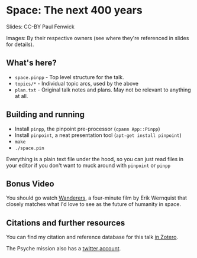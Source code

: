 # Space: The next 400 years

Slides: CC-BY Paul Fenwick

Images: By their respective owners (see where they're referenced in slides for details).

## What's here?

- `space.pinpp` - Top level structure for the talk.
- `topics/*` - Individual topic arcs, used by the above
- `plan.txt` - Original talk notes and plans. May not be relevant to anything at all.

## Building and running

- Install `pinpp`, the pinpoint pre-processor (`cpanm App::Pinpp`)
- Install `pinpoint`, a neat presentation tool (`apt-get install pinpoint`)
- `make`
- `./space.pin`

Everything is a plain text file under the hood, so you can just read files in
your editor if you don't want to muck around with `pinpoint` or `pinpp`

## Bonus Video

You should go watch
[Wanderers](http://www.erikwernquist.com/wanderers/film.html), a four-minute
film by Erik Wernquist that closely matches what I'd love to see as the future
of humanity in space.

## Citations and further resources

You can find my citation and reference database for this talk
[in Zotero](https://www.zotero.org/pjf/items/collectionKey/QMIE7ZWJ).

The Psyche mission also has a [twitter account](https://twitter.com/NASAPsyche).
